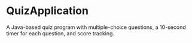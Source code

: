 # QuizApplication
A Java-based quiz program with multiple-choice questions, a 10-second timer for each question, and score tracking.
